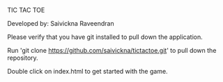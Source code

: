 TIC TAC TOE

Developed by: Saivickna Raveendran

Please verify that you have git installed to pull down the application. 

Run 'git clone https://github.com/saivickna/tictactoe.git' to pull down the repository.

Double click on index.html to get started with the game.